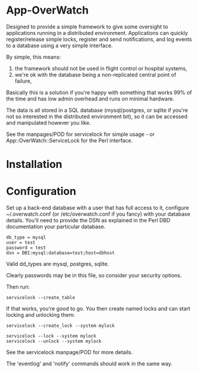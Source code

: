 # App-OverWatch

Designed to provide a simple framework to give some oversight to applications
running in a distributed environment.  Applications can quickly
register/release simple locks, register and send notifications, and log events
to a database using a very simple interface.

By simple, this means:

1) the framework should not be used in flight control or hospital systems,
2) we're ok with the database being a non-replicated central point of failure,

Basically this is a solution if you're happy with something that works 99%
of the time and has low admin overhead and runs on minimal hardware.

The data is all stored in a SQL database (mysql/postgres, or sqlite if you're
not so interested in the distributed environment bit), so it can be accessed and
manipulated however you like.

See the manpages/POD for servicelock for simple usage - or
App::OverWatch::ServiceLock for the Perl interface.

# Installation

# Configuration

Set up a back-end database with a user that has full access to it, configure
~/.overwatch.conf (or /etc/overwatch.conf if you fancy) with your database
details.  You'll need to provide the DSN as explained in the Perl DBD
documentation your particular database.

```
db_type = mysql
user = test
password = test
dsn = DBI:mysql:database=test;host=dbhost
```

Valid dd_types are mysql, postgres, sqlite.

Clearly passwords may be in this file, so consider your security options.

Then run:

```
servicelock --create_table
```

If that works, you're good to go.  You then create named locks and can start
locking and unlocking them:

```
servicelock --create_lock --system mylock
```

```
servicelock --lock --system mylock
servicelock --unlock --system mylock
```

See the servicelock manpage/POD for more details.

The 'eventlog' and 'notify' commands should work in the same way.

